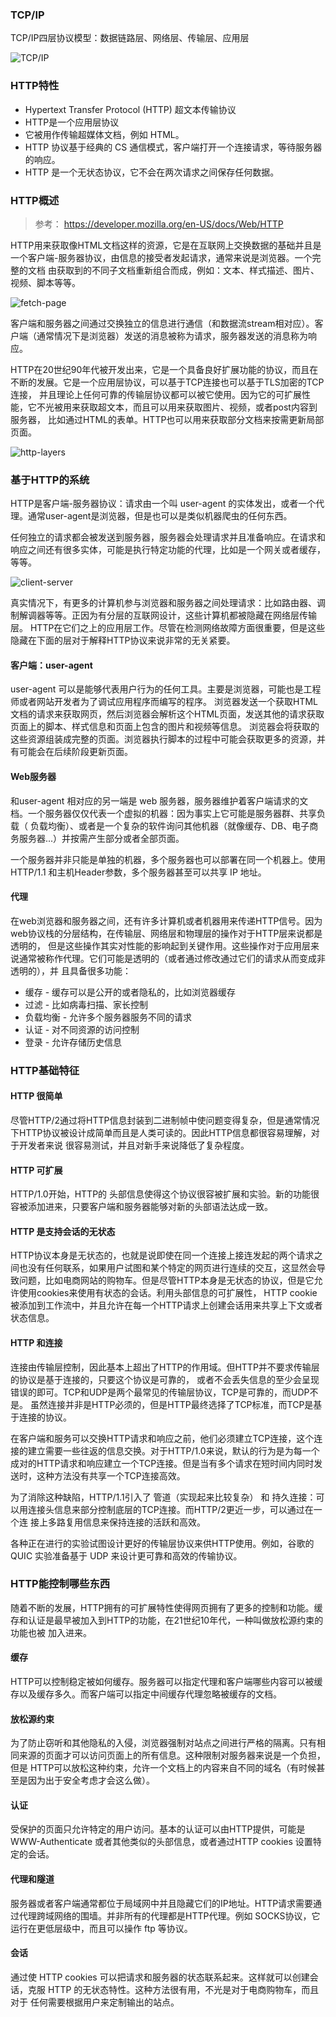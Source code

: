 ### TCP/IP

TCP/IP四层协议模型：数据链路层、网络层、传输层、应用层

![TCP/IP](images/tcp-ip-networking-model.jpg)



### HTTP特性

* Hypertext Transfer Protocol (HTTP) 超文本传输协议
* HTTP是一个应用层协议
* 它被用作传输超媒体文档，例如 HTML。
* HTTP 协议基于经典的 CS 通信模式，客户端打开一个连接请求，等待服务器的响应。
* HTTP 是一个无状态协议，它不会在两次请求之间保存任何数据。


### HTTP概述

>
> 参考： https://developer.mozilla.org/en-US/docs/Web/HTTP
>

HTTP用来获取像HTML文档这样的资源，它是在互联网上交换数据的基础并且是一个客户端-服务器协议，由信息的接受者发起请求，通常来说是浏览器。一个完整的文档
由获取到的不同子文档重新组合而成，例如：文本、样式描述、图片、视频、脚本等等。

![fetch-page](images/Fetching_a_page.png)

客户端和服务器之间通过交换独立的信息进行通信（和数据流stream相对应）。客户端（通常情况下是浏览器）发送的消息被称为请求，服务器发送的消息称为响应。

HTTP在20世纪90年代被开发出来，它是一个具备良好扩展功能的协议，而且在不断的发展。它是一个应用层协议，可以基于TCP连接也可以基于TLS加密的TCP连接，
并且理论上任何可靠的传输层协议都可以被它使用。因为它的可扩展性能，它不光被用来获取超文本，而且可以用来获取图片、视频，或者post内容到服务器，
比如通过HTML的表单。HTTP也可以用来获取部分文档来按需更新局部页面。

![http-layers](images/HTTP%20%26%20layers.png)


### 基于HTTP的系统

HTTP是客户端-服务器协议：请求由一个叫 user-agent 的实体发出，或者一个代理。通常user-agent是浏览器，但是也可以是类似机器爬虫的任何东西。

任何独立的请求都会被发送到服务器，服务器会处理请求并且准备响应。在请求和响应之间还有很多实体，可能是执行特定功能的代理，比如是一个网关或者缓存，
等等。

![client-server](images/Client-server-chain.png)

真实情况下，有更多的计算机参与浏览器和服务器之间处理请求：比如路由器、调制解调器等等。正因为有分层的互联网设计，这些计算机都被隐藏在网络层传输层。
HTTP在它们之上的应用层工作。尽管在检测网络故障方面很重要，但是这些隐藏在下面的层对于解释HTTP协议来说非常的无关紧要。

#### 客户端：user-agent

user-agent 可以是能够代表用户行为的任何工具。主要是浏览器，可能也是工程师或者网站开发者为了调试应用程序而编写的程序。
浏览器发送一个获取HTML文档的请求来获取网页，然后浏览器会解析这个HTML页面，发送其他的请求获取页面上的脚本、样式信息和页面上包含的图片和视频等信息。
浏览器会将获取的这些资源组装成完整的页面。浏览器执行脚本的过程中可能会获取更多的资源，并有可能会在后续阶段更新页面。

#### Web服务器

和user-agent 相对应的另一端是 web 服务器，服务器维护着客户端请求的文档。一个服务器仅仅代表一个虚拟的机器：因为事实上它可能是服务器群、共享负载（
负载均衡）、或者是一个复杂的软件询问其他机器（就像缓存、DB、电子商务服务器...）并按需产生部分或者全部页面。

一个服务器并非只能是单独的机器，多个服务器也可以部署在同一个机器上。使用 HTTP/1.1 和主机Header参数，多个服务器甚至可以共享 IP 地址。

#### 代理

在web浏览器和服务器之间，还有许多计算机或者机器用来传递HTTP信号。因为web协议栈的分层结构，在传输层、网络层和物理层的操作对于HTTP层来说都是透明的，
但是这些操作其实对性能的影响起到关键作用。这些操作对于应用层来说通常被称作代理。它们可能是透明的（或者通过修改通过它们的请求从而变成非透明的），并
且具备很多功能：

* 缓存 - 缓存可以是公开的或者隐私的，比如浏览器缓存
* 过滤 - 比如病毒扫描、家长控制
* 负载均衡 - 允许多个服务器服务不同的请求
* 认证 - 对不同资源的访问控制
* 登录 - 允许存储历史信息

### HTTP基础特征

#### HTTP 很简单

尽管HTTP/2通过将HTTP信息封装到二进制帧中使问题变得复杂，但是通常情况下HTTP协议被设计成简单而且是人类可读的。因此HTTP信息都很容易理解，对于开发者来说
很容易测试，并且对新手来说降低了复杂程度。

#### HTTP 可扩展

HTTP/1.0开始，HTTP的 头部信息使得这个协议很容被扩展和实验。新的功能很容被添加进来，只要客户端和服务器能够对新的头部语法达成一致。

#### HTTP 是支持会话的无状态

HTTP协议本身是无状态的，也就是说即使在同一个连接上接连发起的两个请求之间也没有任何联系，如果用户试图和某个特定的网页进行连续的交互，这显然会导致问题，比如电商网站的购物车。但是尽管HTTP本身是无状态的协议，但是它允许使用cookies来使用有状态的会话。利用头部信息的可扩展性，
HTTP cookie 被添加到工作流中，并且允许在每一个HTTP请求上创建会话用来共享上下文或者状态信息。

#### HTTP 和连接

连接由传输层控制，因此基本上超出了HTTP的作用域。但HTTP并不要求传输层的协议是基于连接的，只要这个协议是可靠的，
或者不会丢失信息的至少会呈现错误的即可。TCP和UDP是两个最常见的传输层协议，TCP是可靠的，而UDP不是。
虽然连接并非是HTTP必须的，但是HTTP最终选择了TCP标准，而TCP是基于连接的协议。

在客户端和服务可以交换HTTP请求和响应之前，他们必须建立TCP连接，这个连接的建立需要一些往返的信息交换。对于HTTP/1.0来说，默认的行为是为每一个
成对的HTTP请求和响应建立一个TCP连接。但是当有多个请求在短时间内同时发送时，这种方法没有共享一个TCP连接高效。

为了消除这种缺陷，HTTP/1.1引入了 管道（实现起来比较复杂） 和 持久连接：可以用连接头信息来部分控制底层的TCP连接。而HTTP/2更近一步，可以通过在一个连
接上多路复用信息来保持连接的活跃和高效。

各种正在进行的实验试图设计更好的传输层协议来供HTTP使用。例如，谷歌的 QUIC 实验准备基于 UDP 来设计更可靠和高效的传输协议。


### HTTP能控制哪些东西

随着不断的发展，HTTP拥有的可扩展特性使得网页拥有了更多的控制和功能。缓存和认证是最早被加入到HTTP的功能，在21世纪10年代，一种叫做放松源约束的功能也被
加入进来。

#### 缓存

HTTP可以控制稳定被如何缓存。服务器可以指定代理和客户端哪些内容可以被缓存以及缓存多久。而客户端可以指定中间缓存代理忽略被缓存的文档。

#### 放松源约束

为了防止窃听和其他隐私的入侵，浏览器强制对站点之间进行严格的隔离。只有相同来源的页面才可以访问页面上的所有信息。这种限制对服务器来说是一个负担，但是
HTTP可以放松这种约束，允许一个文档上的内容来自不同的域名（有时候甚至是因为出于安全考虑才会这么做）。

#### 认证

受保护的页面只允许特定的用户访问。基本的认证可以由HTTP提供，可能是 WWW-Authenticate 或者其他类似的头部信息，或者通过HTTP cookies 设置特定的会话。

#### 代理和隧道

服务器或者客户端通常都位于局域网中并且隐藏它们的IP地址。HTTP请求需要通过代理跨域网络的围墙。并非所有的代理都是HTTP代理。例如 SOCKS协议，它运行在更低层级中，而且可以操作 ftp 等协议。

#### 会话

通过使 HTTP cookies 可以把请求和服务器的状态联系起来。这样就可以创建会话，克服 HTTP 的无状态特性。这种方法很有用，不光是对于电商购物车，而且对于
任何需要根据用户来定制输出的站点。

